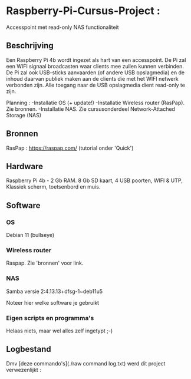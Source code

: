 # Raspberry-Pi-Cursus-Project : 
Accesspoint met read-only NAS functionaliteit

## Beschrijving
Een Raspberry Pi 4b wordt ingezet als hart van een accesspoint. De Pi zal een WIFI signaal broadcasten waar clients mee zullen kunnen verbinden. De Pi zal ook USB-sticks aanvaarden (of andere USB opslagmedia) en de inhoud daarvan publiek maken aan de clients die met het WIFI netwerk verbonden zijn. Alle toegang naar de USB opslagmedia dient read-only te zijn.

Planning : 
-Installatie OS (+ update!)
-Installatie Wireless router (RasPap). Zie bronnen.
-Installatie NAS. Zie cursusonderdeel Network-Attached Storage (NAS)

## Bronnen
RasPap : https://raspap.com/ (tutorial onder 'Quick')

## Hardware
Raspberry Pi 4b - 2 Gb RAM. 8 Gb SD kaart, 4 USB poorten, WIFI & UTP, Klassiek scherm, toetsenbord en muis.

## Software
### OS 
Debian 11 (bullseye)
### Wireless router 
Raspap. Zie 'bronnen' voor link.
### NAS 
Samba versie 2:4.13.13+dfsg-1~deb11u5

Noteer hier welke software je gebruikt

### Eigen scripts en programma's
Helaas niets, maar wel alles zelf ingetypt ;-)

## Logbestand

Dmv [deze commando's](./raw command log.txt) werd dit project verwezenlijkt : 

